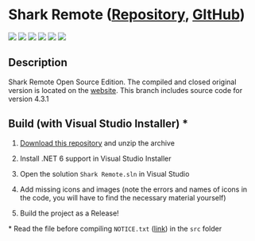 # Shark Remote ([Repository](https://codeberg.org/Zalexanninev15/Shark-Remote-4.3.1), [GItHub](https://github.com/Zalexanninev15/Shark-Remote-4.3.1))

[![](https://img.shields.io/badge/OS-Windows-informational?logo=windows)](https://codeberg.org/Zalexanninev15/Shark-Remote/src/branch/version-4.3.1)
[![](https://img.shields.io/badge/written_on-.NET_6-651DE5.svg?logo=dotnet)](https://dotnet.microsoft.com/download/dotnet/6.0)
[![](https://img.shields.io/badge/written_on-CSharp-239120.svg?logo=csharp)](https://codeberg.org/Zalexanninev15/Shark-Remote-4.3.1)
[![](https://img.shields.io/badge/release-v4.3.1-blue.svg)](https://codeberg.org/Zalexanninev15/Shark-Remote-4.3.1/releases/tag/4.3.1)
[![](https://img.shields.io/badge/license-Apache_2.0-CD1D32.svg)](LICENSE)
[![](https://img.shields.io/badge/donate-Buy_Me_a_Coffee-F94400.svg)](https://zalexanninev15.jimdofree.com/buy-me-a-coffee)

## Description

Shark Remote Open Source Edition. The compiled and closed original version is located on the [website](https://sharkremote.neocities.org). This branch includes source code for version 4.3.1

## Build (with Visual Studio Installer) *

1. [Download this repository](https://codeberg.org/Zalexanninev15/Shark-Remote/archive/version-4.3.1.zip) and unzip the archive

2. Install .NET 6 support in Visual Studio Installer

3. Open the solution `Shark Remote.sln` in Visual Studio

4. Add missing icons and images (note the errors and names of icons in the code, you will have to find the necessary material yourself)

5. Build the project as a Release!

\* Read the file before compiling `NOTICE.txt` ([link](https://codeberg.org/Zalexanninev15/Shark-Remote-4.3.1/src/branch/main/src/NOTICE)) in the `src` folder